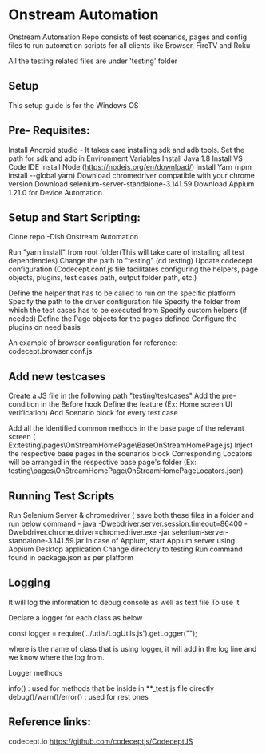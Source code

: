 # Onstream Automation

Onstream Automation Repo consists of test scenarios, pages and config files to run automation scripts for all clients like Browser, FireTV and Roku

All the testing related files are under 'testing' folder

## Setup
This setup guide is for the Windows OS

## Pre- Requisites:

Install Android studio - It takes care installing sdk and adb tools. Set the path for sdk and adb in Environment Variables
Install Java 1.8
Install VS Code IDE
Install Node (https://nodejs.org/en/download/)
Install Yarn (npm install --global yarn)
Download chromedriver compatible with your chrome version
Download selenium-server-standalone-3.141.59
Download Appium 1.21.0 for Device Automation

## Setup and Start Scripting:

Clone repo -Dish Onstream Automation

Run "yarn install" from root folder(This will take care of installing all test dependencies)
Change the path to "testing" (cd testing)
Update codecept configuration (Codecept.conf.js file facilitates configuring the helpers, page objects, plugins, test cases path, output folder path, etc.)

Define the helper that has to be called to run on the specific platform
Specify the path to the driver configuration file
Specify the folder from which the test cases has to be executed from
Specify custom helpers (if needed)
Define the Page objects for the pages defined
Configure the plugins on need basis


An example of browser configuration for reference: codecept.browser.conf.js

## Add new testcases

Create a JS file in the following path "testing\testcases"
Add the pre-condition in the Before hook
Define the feature (Ex: Home screen UI verification)
Add Scenario block for every test case

Add all the identified common methods in the base page of the relevant screen ( Ex:testing\pages\OnStreamHomePage\BaseOnStreamHomePage.js)
Inject the respective base pages in the scenarios block
Corresponding Locators will be arranged in the respective base page's folder (Ex: testing\pages\OnStreamHomePage\OnStreamHomePageLocators.json)

## Running Test Scripts

Run Selenium Server & chromedriver ( save both these files in a folder and run below command - java -Dwebdriver.server.session.timeout=86400 -Dwebdriver.chrome.driver=chromedriver.exe -jar selenium-server-standalone-3.141.59.jar
In case of Appium, start Appium server using Appium Desktop application
Change directory to testing
Run command found in package.json as per platform

## Logging

It will log the information to debug console as well as text file
To use it


Declare a logger for each class as below


const logger = require('../utils/LogUtils.js').getLogger("<class-name>");


where <class-name> is the name of class that is using logger, it will add in the log line and we know where the log from.

Logger methods

info() : used for methods that be inside in **_test.js file directly
debug()/warn()/error() : used for rest ones

## Reference links:

codecept.io
https://github.com/codeceptjs/CodeceptJS